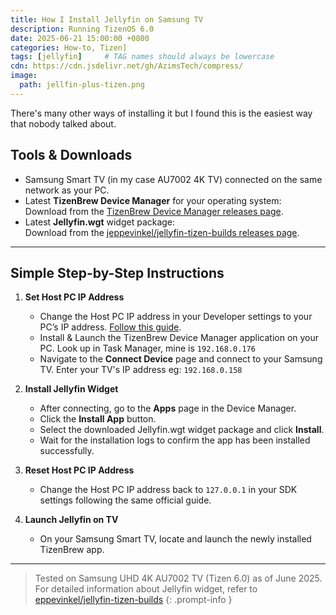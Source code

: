 ```yaml
---
title: How I Install Jellyfin on Samsung TV
description: Running TizenOS 6.0
date: 2025-06-21 15:00:00 +0800
categories: How-to, Tizen]
tags: [jellyfin]     # TAG names should always be lowercase
cdn: https://cdn.jsdelivr.net/gh/AzimsTech/compress/
image:
  path: jellfin-plus-tizen.png
---
```


There's many other ways of installing it but I found this is the easiest way that nobody talked about.

## Tools & Downloads

- Samsung Smart TV (in my case AU7002 4K TV) connected on the same network as your PC. 
- Latest **TizenBrew Device Manager** for your operating system:  
  Download from the [TizenBrew Device Manager releases page](https://github.com/reisxd/tizenbrew-device-manager/releases/latest).
- Latest **Jellyfin.wgt** widget package:  
  Download from the [jeppevinkel/jellyfin-tizen-builds releases page](https://github.com/jeppevinkel/jellyfin-tizen-builds/releases/latest).

---

## Simple Step-by-Step Instructions

1. **Set Host PC IP Address**  
   - Change the Host PC IP address in your Developer settings to your PC’s IP address. [Follow this guide](https://developer.samsung.com/smarttv/develop/getting-started/using-sdk/tv-device.html#Connecting-the-TV-and-SDK).  
   - Install & Launch the TizenBrew Device Manager application on your PC. Look up in Task Manager, mine is `192.168.0.176`
   - Navigate to the **Connect Device** page and connect to your Samsung TV. Enter your TV's IP address eg: `192.168.0.158`

3. **Install Jellyfin Widget**  
   - After connecting, go to the **Apps** page in the Device Manager.  
   - Click the **Install App** button.  
   - Select the downloaded Jellyfin.wgt widget package and click **Install**.  
   - Wait for the installation logs to confirm the app has been installed successfully.

4. **Reset Host PC IP Address**  
   - Change the Host PC IP address back to `127.0.0.1` in your SDK settings following the same official guide.

5. **Launch Jellyfin on TV**  
   - On your Samsung Smart TV, locate and launch the newly installed TizenBrew app.

---

> Tested on Samsung UHD 4K AU7002 TV (Tizen 6.0) as of June 2025.  
> For detailed information about Jellyfin widget, refer to [eppevinkel/jellyfin-tizen-builds](https://github.com/jeppevinkel/jellyfin-tizen-builds?tab=readme-ov-file#jellyfin-tizen-builds)
{: .prompt-info }